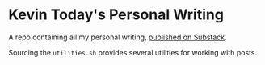 Kevin Today's Personal Writing
==============================
A repo containing all my personal writing, [published on Substack](https://mieubrisse.substack.com/).

Sourcing the `utilities.sh` provides several utilities for working with posts.
